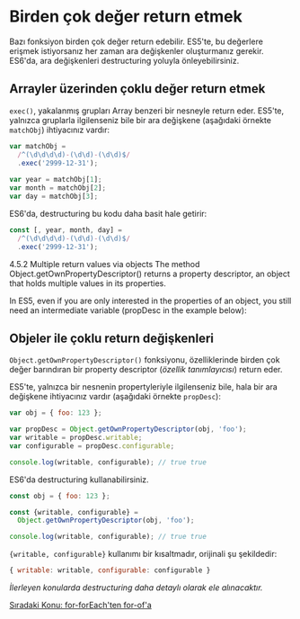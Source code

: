 # Birden çok değer return etmek

Bazı fonksiyon birden çok değer return edebilir. ES5'te, bu değerlere erişmek istiyorsanız her zaman ara değişkenler oluşturmanız gerekir. ES6'da, ara değişkenleri destructuring yoluyla önleyebilirsiniz.

## Arrayler üzerinden çoklu değer return etmek

`exec()`, yakalanmış grupları Array benzeri bir nesneyle return eder. ES5'te, yalnızca gruplarla ilgilenseniz bile bir ara değişkene (aşağıdaki örnekte `matchObj`) ihtiyacınız vardır:

```js
var matchObj =
  /^(\d\d\d\d)-(\d\d)-(\d\d)$/
  .exec('2999-12-31');
  
var year = matchObj[1];
var month = matchObj[2];
var day = matchObj[3];
```

ES6'da, destructuring bu kodu daha basit hale getirir:

```js
const [, year, month, day] =
  /^(\d\d\d\d)-(\d\d)-(\d\d)$/
  .exec('2999-12-31');
```

4.5.2 Multiple return values via objects 
The method Object.getOwnPropertyDescriptor() returns a property descriptor, an object that holds multiple values in its properties.

In ES5, even if you are only interested in the properties of an object, you still need an intermediate variable (propDesc in the example below):

## Objeler ile çoklu return değişkenleri

`Object.getOwnPropertyDescriptor()` fonksiyonu, özelliklerinde birden çok değer barındıran bir property descriptor (*özellik tanımlayıcısı*) return eder.

ES5'te, yalnızca bir nesnenin propertyleriyle ilgilenseniz bile, hala bir ara değişkene ihtiyacınız vardır (aşağıdaki örnekte `propDesc`):

```js
var obj = { foo: 123 };

var propDesc = Object.getOwnPropertyDescriptor(obj, 'foo');
var writable = propDesc.writable;
var configurable = propDesc.configurable;

console.log(writable, configurable); // true true
```

ES6'da destructuring kullanabilirsiniz.

```js
const obj = { foo: 123 };

const {writable, configurable} =
  Object.getOwnPropertyDescriptor(obj, 'foo');

console.log(writable, configurable); // true true
```

`{writable, configurable}` kullanımı bir kısaltmadır, orijinali şu şekildedir:

```js
{ writable: writable, configurable: configurable }
```

*İlerleyen konularda destructuring daha detaylı olarak ele alınacaktır.*

<a href="https://omergulcicek.github.io/es6/es6-temel-ozellikleri/for-foreach-ten-for-of-a">Sıradaki Konu: for-forEach'ten for-of'a</a>
